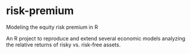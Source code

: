 # risk-premium
Modeling the equity risk premium in R

An R project to reproduce and extend several economic models analyzing the relative returns of risky vs. risk-free assets.
